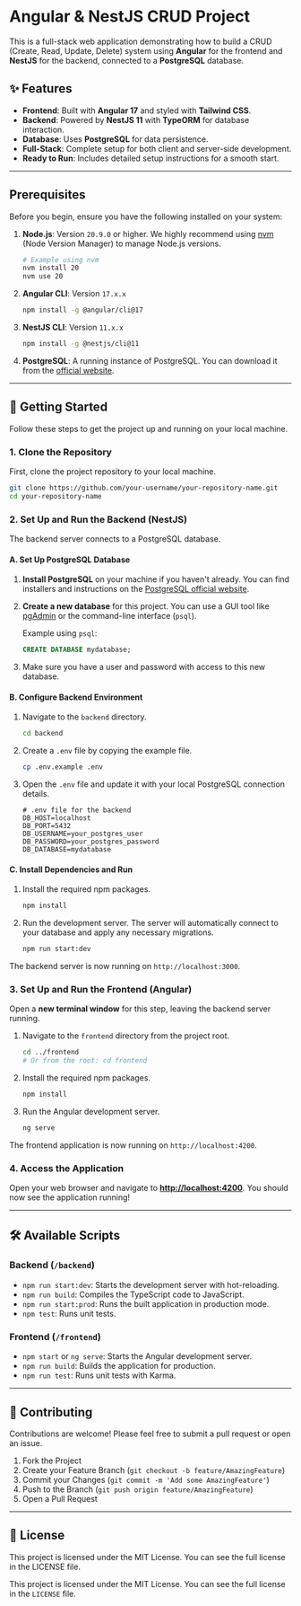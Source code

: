 # Angular & NestJS CRUD Project

This is a full-stack web application demonstrating how to build a CRUD (Create, Read, Update, Delete) system using **Angular** for the frontend and **NestJS** for the backend, connected to a **PostgreSQL** database.

## ✨ Features

-   **Frontend**: Built with **Angular 17** and styled with **Tailwind CSS**.
-   **Backend**: Powered by **NestJS 11** with **TypeORM** for database interaction.
-   **Database**: Uses **PostgreSQL** for data persistence.
-   **Full-Stack**: Complete setup for both client and server-side development.
-   **Ready to Run**: Includes detailed setup instructions for a smooth start.

---

##  Prerequisites

Before you begin, ensure you have the following installed on your system:

1.  **Node.js**: Version `20.9.0` or higher. We highly recommend using [nvm](https://github.com/nvm-sh/nvm) (Node Version Manager) to manage Node.js versions.
    ```bash
    # Example using nvm
    nvm install 20
    nvm use 20
    ```
2.  **Angular CLI**: Version `17.x.x`
    ```bash
    npm install -g @angular/cli@17
    ```
3.  **NestJS CLI**: Version `11.x.x`
    ```bash
    npm install -g @nestjs/cli@11
    ```
4.  **PostgreSQL**: A running instance of PostgreSQL. You can download it from the [official website](https://www.postgresql.org/download/).

---

## 🚀 Getting Started

Follow these steps to get the project up and running on your local machine.

### 1. Clone the Repository

First, clone the project repository to your local machine.

```bash
git clone https://github.com/your-username/your-repository-name.git
cd your-repository-name
```

### 2. Set Up and Run the Backend (NestJS)

The backend server connects to a PostgreSQL database.

#### A. Set Up PostgreSQL Database

1.  **Install PostgreSQL** on your machine if you haven't already. You can find installers and instructions on the [PostgreSQL official website](https://www.postgresql.org/download/).
2.  **Create a new database** for this project. You can use a GUI tool like [pgAdmin](https://www.pgadmin.org/) or the command-line interface (`psql`).

    Example using `psql`:
    ```sql
    CREATE DATABASE mydatabase;
    ```
3.  Make sure you have a user and password with access to this new database.

#### B. Configure Backend Environment

1.  Navigate to the `backend` directory.
    ```bash
    cd backend
    ```
2.  Create a `.env` file by copying the example file.
    ```bash
    cp .env.example .env
    ```
3.  Open the `.env` file and update it with your local PostgreSQL connection details.

    ```env
    # .env file for the backend
    DB_HOST=localhost
    DB_PORT=5432
    DB_USERNAME=your_postgres_user
    DB_PASSWORD=your_postgres_password
    DB_DATABASE=mydatabase
    ```

#### C. Install Dependencies and Run

1.  Install the required npm packages.
    ```bash
    npm install
    ```
2.  Run the development server. The server will automatically connect to your database and apply any necessary migrations.
    ```bash
    npm run start:dev
    ```

The backend server is now running on `http://localhost:3000`.

### 3. Set Up and Run the Frontend (Angular)

Open a **new terminal window** for this step, leaving the backend server running.

1.  Navigate to the `frontend` directory from the project root.
    ```bash
    cd ../frontend
    # Or from the root: cd frontend
    ```
2.  Install the required npm packages.
    ```bash
    npm install
    ```
3.  Run the Angular development server.
    ```bash
    ng serve
    ```

The frontend application is now running on `http://localhost:4200`.

### 4. Access the Application

Open your web browser and navigate to **[http://localhost:4200](http://localhost:4200)**. You should now see the application running!

---

## 🛠️ Available Scripts

### Backend (`/backend`)

-   `npm run start:dev`: Starts the development server with hot-reloading.
-   `npm run build`: Compiles the TypeScript code to JavaScript.
-   `npm run start:prod`: Runs the built application in production mode.
-   `npm test`: Runs unit tests.

### Frontend (`/frontend`)

-   `npm start` or `ng serve`: Starts the Angular development server.
-   `npm run build`: Builds the application for production.
-   `npm run test`: Runs unit tests with Karma.

---

## 🤝 Contributing

Contributions are welcome! Please feel free to submit a pull request or open an issue.

1.  Fork the Project
2.  Create your Feature Branch (`git checkout -b feature/AmazingFeature`)
3.  Commit your Changes (`git commit -m 'Add some AmazingFeature'`)
4.  Push to the Branch (`git push origin feature/AmazingFeature`)
5.  Open a Pull Request

---

## 📄 License
This project is licensed under the MIT License. You can see the full license in the LICENSE file.




This project is licensed under the MIT License. You can see the full license in the `LICENSE` file.
